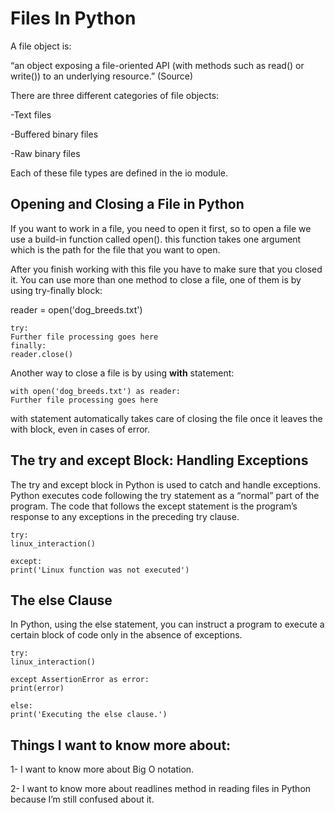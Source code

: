 <h1>Files In Python</h1>

A file object is:

“an object exposing a file-oriented API (with methods such as read() or write()) to an underlying resource.” (Source)

There are three different categories of file objects:

-Text files

-Buffered binary files

-Raw binary files

Each of these file types are defined in the io module. 

## Opening and Closing a File in Python

If you want to work in a file, you need to open it first, so to open a file we use a build-in function called open().
this function takes one argument which is the path for the file that you want to open.

After you finish working with this file you have to make sure that you closed it.
You can use more than one method to close a file, one of them is by using try-finally block:

reader = open('dog_breeds.txt')

    try:
    Further file processing goes here
    finally:
    reader.close()
    
Another way to close a file is by using **with** statement:

    with open('dog_breeds.txt') as reader:
    Further file processing goes here
    
with statement automatically takes care of closing the file once it leaves the with block, even in cases of error.


## The try and except Block: Handling Exceptions
The try and except block in Python is used to catch and handle exceptions.
Python executes code following the try statement as a “normal” part of the program.
The code that follows the except statement is the program’s response to any exceptions in the preceding try clause.

    try:
    linux_interaction()
    
    except:
    print('Linux function was not executed')
    
## The else Clause
In Python, using the else statement, you can instruct a program to execute 
a certain block of code only in the absence of exceptions.

    try:
    linux_interaction()
    
    except AssertionError as error:
    print(error)
    
    else:
    print('Executing the else clause.')



## Things I want to know more about:
1- I want to know more about Big O notation.

2- I want to know more about readlines method in reading files in Python because I’m still confused about it.
